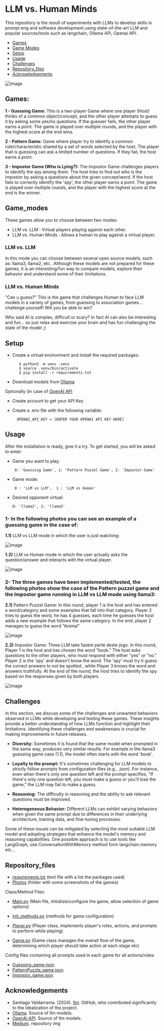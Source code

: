 # LLM vs. Human Minds

This repository is the result of experiments with LLMs to develop skills in prompt eng and software development using state-of-the-art LLM and popular sources/tools such as langchain, Ollama APi, Openai API.
- [Games](#Games)
- [Game Modes](#Game_modes)
- [Setup](#Setup)
- [Usage](#usage)
- [Challenges](#Challenges)
- [Repository_files](#Repository_files)
- [Acknowledgements](#Acknowledgements)
  
![image](https://github.com/AMfeta99/LLM-vs.-Human-Minds/assets/74252797/fc4107c1-d87f-41fb-9475-67dbc9b453fa)

## Games:
**1 - Guessing Game:**
   This is a two-player Game where one player (Host) thinks of a common object/concept, and the other player attempts to guess it by asking some yes/no questions. If the guesser fails, the other player earns a point. The game is played over multiple rounds, and the player with the highest score at the end wins.

**2 - Pattern Game:**
   Game where player try to identify a common rule/characteristic shared by a set of words selected by the host. The player that is guessing can ask a limited number of questions. If they fail, the host earns a point.

**3 - Impostor Game (Who is Lying?):**
   The Impostor Game challenges players to identify the spy among them. The host tries to find out who is the impostor by asking a questions about the given concept/word. If the host fails to correctly identify the 'spy', the other player earns a point. The game is played over multiple rounds, and the player with the highest score at the end is the winner.


## Game_modes
These games allow you to choose between two modes:
- LLM vs. LLM
   : Virtual players playing against each other.
- LLM vs. Human Minds
   : Allows a human to play against a virtual player.

### LLM vs. LLM
In this mode you can choose between several open source models, such as: llama3, llama2, etc..
Although these models are not prepared for these games, it is an interesting/fun way to compare models, explore their behavior and understand some of their limitations.

### LLM vs. Human Minds
"Can u guess?" This is the game that challenges Human to face LLM models in a variety of games, from guessing to association games... challenge yourself! Will you be able to win?

Who said AI is complex, difficult or scary? In fact AI can also be interesting and fun...  so just relax and exercise your brain and has fun challenging the state of the model ;)


## Setup
- Create a virtual environment and install the required packages:
  
         $ python3 -m venv .venv
         $ source .venv/bin/activate
         $ pip install -r requirements.txt
- Download models from [Ollama](https://ollama.com/)

Optionally (in case of [OpenAI API](https://openai.com/index/openai-api)
- Create account to get your API Key
- Create a .env file with the following variable:
  
        OPENAI_API_KEY = [ENTER YOUR OPENAI API KEY HERE]

## Usage
After the installation is ready, give it a try. To get started, you will be asked to enter: 
-  Game you want to play:
  
        0: 'Guessing Game', 1: 'Pattern Puzzel Game', 2: 'Impostor Game'
   
-  Game mode:
  
        0 : 'LLM vs LLM',  1 : 'LLM vs Human'
   
-  Desired opponent virtual:

       0: 'llama2', 1: 'llama3'


### 1- In the following photos you can see an example of a guessing game in the case of:

**1.1)** LLM vs LLM mode in which the user is just watching:

![image](https://github.com/user-attachments/assets/70b1d560-86aa-4d63-9658-7b000d398bea)

**1.2)** LLM vs Human mode in which the user actually asks the question/answer and interacts with the virtual player.

![image](https://github.com/user-attachments/assets/571424ec-bc80-45bc-a386-d0310524b8c2) 


### 2- The three games have been implemented/tested, the following photos show the case of the Pattern puzzel game and the Impostor game running in LLM vs LLM mode using llama3:

**2.1)** Pattern Puzzel Game: In this round, player 1 is the host and has entered a word/category and some examples that fall into that category. Player 2 tries to guess the word, he has 4 guesses, each time he guesses the host adds a new example that follows the same category. In the end, player 2 manages to guess the word "Animal"

![image](https://github.com/user-attachments/assets/d46076c6-a222-45e2-b2af-9e78e3c9847e)

**2.2)** Impostor Game: Three LLM take fazem parte deste jogo. In this round, Player 1 is the host and has chosen the word "book." The host asks questions to the other players, who must respond with either "yes" or "no." Player 2 is the 'spy' and doesn't know the word. The 'spy' must try ti guess the correct answers to not be spotted , while Player 3 knows the word and answers truthfully. At the end of the round, the host tries to identify the spy based on the responses given by both players.

![image](https://github.com/user-attachments/assets/0ed93623-52f7-4cb0-888e-a0caa2231b5e)


## Challenges
In this section, we discuss some of the challenges and unwanted behaviors observed in LLMs while developing and testing these games. 
These insights provide a better understanding of how LLMs function and highlight their limitations. 
Identifying these challenges and weaknesses is crucial for making improvements in future releases.

- **Diversity:** Sometimes it is found that the same model when prompted in the same way, produces very similar results. For example in the llama3 guessing game case (1.1), the model often starts with the word 'book'.
  
- **Loyalty to the prompt:** It's sometimes challenging for LLM models to strictly follow prompts from configuration files (e.g., .json). For instance, even when there's only one question left and the prompt specifies, "If there's only one question left, you must make a guess or you'll lose the game," the LLM may fail to make a guess.
  
- **Reasoning:** The difficulty in reasoning and the ability to ask relevant questions must be improved.
  
- **Heterogeneous Behavior:** Different LLMs can exhibit varying behaviors when given the same prompt due to differences in their underlying architecture, training data, and fine-tuning processes.
  
Some of these issues can be mitigated by selecting the most suitable LLM model and adopting strategies that enhance the model's memory and reasoning capabilities. One possible approach is to use tools like LangGraph, use ConversationWithMemory method form langchain.memory etc...


## Repository_files
  - [requirements.txt](https://github.com/AMfeta99/LLM-vs.-Human-Minds/blob/main/requirements.txt) (text file with a list the packages used)
  - [Photos](https://github.com/AMfeta99/LLM-vs.-Human-Minds/tree/main/photos) (folder with some screenshots of the games)

Class/Method Files:

  - [Main.py](https://github.com/AMfeta99/LLM-vs.-Human-Minds/blob/main/Main.py) (Main file, initialize/configure the game, allow selection of game options)
  
  - [Init_methods.py](https://github.com/AMfeta99/LLM-vs.-Human-Minds/blob/main/Init_methods.py) (methods for game configuration)
  
  - [Player.py](https://github.com/AMfeta99/LLM-vs.-Human-Minds/blob/main/Player.py) (Player class, implements player's roles, actions, and prompts to perform while playing)
  
  - [Game.py](https://github.com/AMfeta99/LLM-vs.-Human-Minds/blob/main/Game.py) (Game class manages the overall flow of the game, determining which player should take action at each stage etc)

Config files containing all prompts used in each game for all actions/roles:
  - [Guessing_game.json](https://github.com/AMfeta99/LLM-vs.-Human-Minds/blob/main/Guessing_game.json)
  - [PatternPuzzle_game.json](https://github.com/AMfeta99/LLM-vs.-Human-Minds/blob/main/PatternPuzzle_game.json)
  - [Impostor_game.json](https://github.com/AMfeta99/LLM-vs.-Human-Minds/blob/main/Impostor_game.json)


## Acknowledgements
- Santiago Valdarrama. (2024). [llm](https://github.com/svpino/llm/tree/main/guessing). GitHub, who contributed significantly to the idealization of the project.
- [Ollama](https://ollama.com/). Source of llm models.
- [OpenAi API](https://openai.com/index/openai-api/). Source of llm models.
- [Medium](https://medium.com/@GPTPlus/ai-in-human-robot-interaction-884ef04bdd88). repository img
